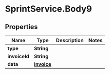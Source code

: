 # SprintService.Body9

## Properties

Name | Type | Description | Notes
------------ | ------------- | ------------- | -------------
**type** | **String** |  | 
**invoiceId** | **String** |  | 
**data** | [**Invoice**](Invoice.md) |  | 


